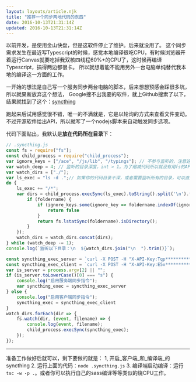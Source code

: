 ```yaml
---
layout: layouts/article.njk
title: "推荐一个同步两地代码的东西"
date: 2016-10-13T21:31:14Z
updated: 2016-10-13T21:31:14Z
---
```


以前开发，是使用金山快盘，但是这软件停止了维护。后来就没用了。
这个同步需求发生在最近写Typescript的时候，感觉本地编译很吃CPU，有时候浏览器开着运行Canvas就要吃掉我双核四线程60%+的CPU了，这时候再编译Typescript，搞得两边都很卡。
所以就想着能不能用另外一台电脑单纯替代我本地的编译这一方面的工作。

一开始的想法是自己写一个服务同步两台电脑的脚本，后来想想预感会踩很多坑，所以就果断放弃这个想法， Google搜不出我要的软件，就上Github搜索了以下，结果就找到了这个：[syncthing](https://github.com/syncthing/syncthing/)

跑起来后试用感觉很不错，唯一的不满就是，它是以轮询的方式来查看文件变动。不过开源软件给出API，所以就写了一个nodejs脚本来自动触发同步选项。

代码下面贴出，我默认是**放在代码所在目录**下：

``` js
// .syncthing.js
const fs = require("fs");
const child_process = require("child_process");
var ignore_keys = ["/ace", "/js/lib", "/typings"]; // 不参与监听的，注意这里不是目录，只是简单的字符串匹配，也就是说如果目录名有这个字符串的话就不监听。
var watch_deep = 4; // 监听的目录深度，int > 1。为了缩减代码所以就没有用fs的API
var watch_dirs = ["./"];
var ls_exec = "ls -d .";// 如果你的代码目录不深，或者需要监听所有的目录，可以直接用ls -R，不过你要自己编写代码处理输出的格式，这里不赘述（PS：我就是偷懒不想多写代码）
do {
    ls_exec += "/*";
    var dirs = child_process.execSync(ls_exec).toString().split('\n').filter(foldername => {
        if (foldername) {
            if (ignore_keys.some(ignore_key => foldername.indexOf(ignore_key) !== -1)) {
                return false
            }
            return fs.lstatSync(foldername).isDirectory();
        }
    });
    watch_dirs = watch_dirs.concat(dirs);
} while (watch_deep -= 1);
console.log(`监听以下目录：\n  ${watch_dirs.join("\n  ").trim()}`);

const syncthing_exec_server = `curl -X POST -H "X-API-Key:Tqp***********到设置中找******und" http://[服务端或者局域网IP，记得到设置中设置]:8384/rest/db/scan?folder=[文件夹 ID]`;
const syncthing_exec_client = `curl -X POST -H "X-API-Key:E5x***********到设置中找*****7o5J" http://localhost:8384/rest/db/scan?folder=[文件夹 ID]`;
var is_server = process.argv[2] || "";
if (is_server.toLowerCase()[0] === "s") {
    console.log("启用服务端同步指令");
    var syncthing_exec = syncthing_exec_server
} else {
    console.log("启用客户端同步指令");
    syncthing_exec = syncthing_exec_client
}
watch_dirs.forEach(dir => {
    fs.watch(dir, (event, filename) => {
        console.log(event, filename);
        child_process.execSync(syncthing_exec);
    });
});
```

---

准备工作做好后就可以，剩下要做的就是：
1, 开启_客户端_和_编译端_的syncthing
2. 运行上面的代码：`node .syncthing.js`
3. 编译端启动编译：运行`tsc -w -p .`。或者你可以执行自己的sass编译等等类似的烧CPU工作。
